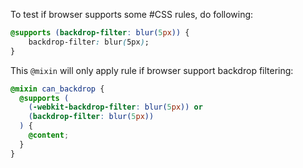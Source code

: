 To test if browser supports some #CSS rules, do following:

```css
@supports (backdrop-filter: blur(5px)) {
	backdrop-filter: blur(5px);
}
```

This `@mixin` will only apply rule if browser support backdrop filtering:

```scss
@mixin can_backdrop {
  @supports (
    (-webkit-backdrop-filter: blur(5px)) or 
    (backdrop-filter: blur(5px))
  ) {
    @content;
  }
}
```

